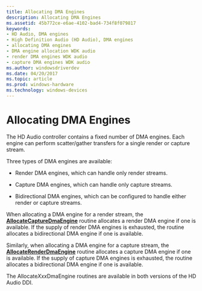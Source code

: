 ```yaml
---
title: Allocating DMA Engines
description: Allocating DMA Engines
ms.assetid: 45b772ce-e6ae-4102-bad4-734f8f079817
keywords:
- HD Audio, DMA engines
- High Definition Audio (HD Audio), DMA engines
- allocating DMA engines
- DMA engine allocation WDK audio
- render DMA engines WDK audio
- capture DMA engines WDK audio
ms.author: windowsdriverdev
ms.date: 04/20/2017
ms.topic: article
ms.prod: windows-hardware
ms.technology: windows-devices
---
```


# Allocating DMA Engines


The HD Audio controller contains a fixed number of DMA engines. Each engine can perform scatter/gather transfers for a single render or capture stream.

Three types of DMA engines are available:

-   Render DMA engines, which can handle only render streams.

-   Capture DMA engines, which can handle only capture streams.

-   Bidirectional DMA engines, which can be configured to handle either render or capture streams.

When allocating a DMA engine for a render stream, the [**AllocateCaptureDmaEngine**](https://msdn.microsoft.com/library/windows/hardware/ff536177) routine allocates a render DMA engine if one is available. If the supply of render DMA engines is exhausted, the routine allocates a bidirectional DMA engine if one is available.

Similarly, when allocating a DMA engine for a capture stream, the [**AllocateRenderDmaEngine**](https://msdn.microsoft.com/library/windows/hardware/ff536181) routine allocates a capture DMA engine if one is available. If the supply of capture DMA engines is exhausted, the routine allocates a bidirectional DMA engine if one is available.

The Allocate*Xxx*DmaEngine routines are available in both versions of the HD Audio DDI.

 

 




